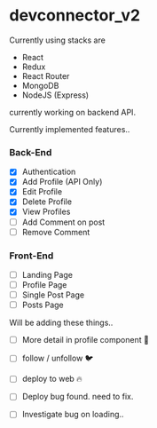 # devconnector_v2

Currently using stacks are 
- React
- Redux
- React Router
- MongoDB
- NodeJS (Express)

currently working on backend API.

Currently implemented features..
### Back-End
* [x] Authentication
* [x] Add Profile (API Only)
* [x] Edit Profile
* [x] Delete Profile
* [x] View Profiles
* [ ] Add Comment on post
* [ ] Remove Comment

### Front-End
* [ ] Landing Page
* [ ] Profile Page
* [ ] Single Post Page
* [ ] Posts Page

Will be adding these things..
* [ ] More detail in profile component 🚀
* [ ] follow / unfollow 🐦
* [ ] deploy to web 🔥
* [ ] Deploy bug found. need to fix.
* [ ] Investigate bug on loading.. 


